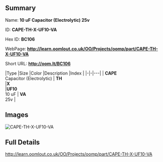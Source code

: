 

## Summary
 
Name: __10 uF Capacitor (Electrolytic) 25v__

ID: __CAPE-TH-X-UF10-VA__

Hex ID: __BC106__

WebPage: __http://learn.oomlout.co.uk/OO/Projects/oomp/part/CAPE-TH-X-UF10-VA__

Short URL: __http://oom.lt/BC106__


|Type   |Size   |Color   |Description   |Index   |
|-|-|---|
| __CAPE__ <br>Capacitor (Electrolytic)  | __TH__<br>   |__X__<br>    |__UF10__<br>10 uF    | __VA__<br> 25v |


## Images
![CAPE-TH-X-UF10-VA](http://oomlout.com/oomp-gen/parts/CAPE-TH-X-UF10-VA/CAPE-TH-X-UF10-VA_420.jpg)

## Full Details

 http://learn.oomlout.co.uk/OO/Projects/oomp/part/CAPE-TH-X-UF10-VA

